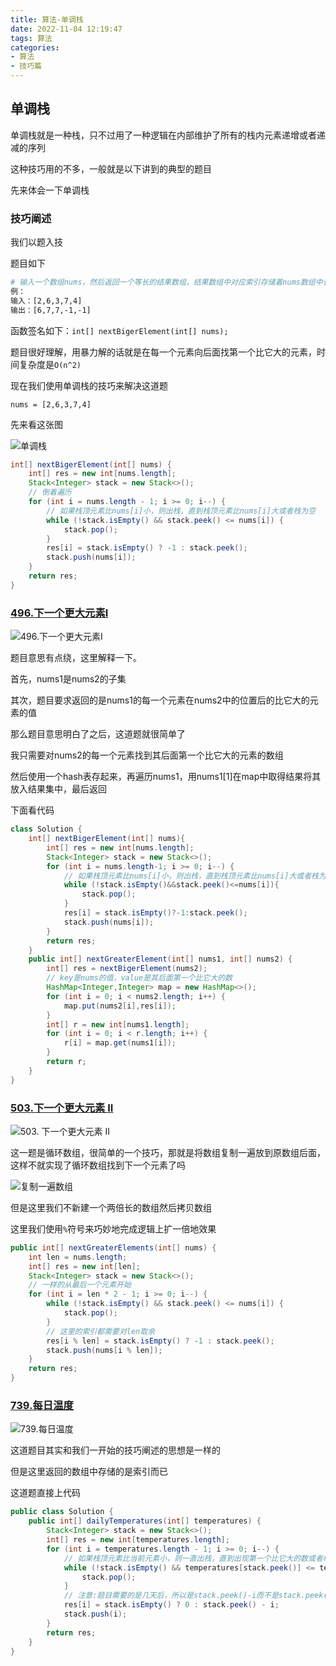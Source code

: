 ```yaml
---
title: 算法-单调栈
date: 2022-11-04 12:19:47
tags: 算法
categories:
- 算法
- 技巧篇
---
```


## 单调栈

单调栈就是一种栈，只不过用了一种逻辑在内部维护了所有的栈内元素递增或者递减的序列

这种技巧用的不多，一般就是以下讲到的典型的题目

先来体会一下单调栈

### 技巧阐述

我们以题入技

题目如下

```bash
# 输入一个数组nums，然后返回一个等长的结果数组，结果数组中对应索引存储着nums数组中该索引后第一个比它大的元素，如果没有更大的元素，就存 -1。
例：
输入：[2,6,3,7,4]
输出：[6,7,7,-1,-1]
```

函数签名如下：`int[] nextBigerElement(int[] nums);`

题目很好理解，用暴力解的话就是在每一个元素向后面找第一个比它大的元素，时间复杂度是`O(n^2)`

现在我们使用单调栈的技巧来解决这道题

`nums = [2,6,3,7,4]`

先来看这张图

![单调栈](算法-单调栈/image-20221104123734169.png)

```java
int[] nextBigerElement(int[] nums) {
    int[] res = new int[nums.length];
    Stack<Integer> stack = new Stack<>();
    // 倒着遍历
    for (int i = nums.length - 1; i >= 0; i--) {
        // 如果栈顶元素比nums[i]小，则出栈，直到栈顶元素比nums[i]大或者栈为空
        while (!stack.isEmpty() && stack.peek() <= nums[i]) {
            stack.pop();
        }
        res[i] = stack.isEmpty() ? -1 : stack.peek();
        stack.push(nums[i]);
    }
    return res;
}
```

### [496.下一个更大元素Ⅰ](https://leetcode.cn/problems/next-greater-element-i/)

![496.下一个更大元素Ⅰ](算法-单调栈/image-20221104122354999.png)

题目意思有点绕，这里解释一下。

首先，nums1是nums2的子集

其次，题目要求返回的是nums1的每一个元素在nums2中的位置后的比它大的元素的值

那么题目意思明白了之后，这道题就很简单了

我只需要对nums2的每一个元素找到其后面第一个比它大的元素的数组

然后使用一个hash表存起来，再遍历nums1，用nums1[1]在map中取得结果将其放入结果集中，最后返回

下面看代码

```java
class Solution {
    int[] nextBigerElement(int[] nums){
        int[] res = new int[nums.length];
        Stack<Integer> stack = new Stack<>();
        for (int i = nums.length-1; i >= 0; i--) {
            // 如果栈顶元素比nums[i]小，则出栈，直到栈顶元素比nums[i]大或者栈为空
            while (!stack.isEmpty()&&stack.peek()<=nums[i]){
                stack.pop();
            }
            res[i] = stack.isEmpty()?-1:stack.peek();
            stack.push(nums[i]);
        }
        return res;
    }
    public int[] nextGreaterElement(int[] nums1, int[] nums2) {
        int[] res = nextBigerElement(nums2);
        // key是nums的值，value是其后面第一个比它大的数
        HashMap<Integer,Integer> map = new HashMap<>();
        for (int i = 0; i < nums2.length; i++) {
            map.put(nums2[i],res[i]);
        }
        int[] r = new int[nums1.length];
        for (int i = 0; i < r.length; i++) {
            r[i] = map.get(nums1[i]);
        }
        return r;
    }
}
```

### [503.下一个更大元素 II](https://leetcode.cn/problems/next-greater-element-ii/)

![503. 下一个更大元素 II](算法-单调栈/image-20221104133204392.png)

这一题是循环数组，很简单的一个技巧，那就是将数组复制一遍放到原数组后面，这样不就实现了循环数组找到下一个元素了吗

![复制一遍数组](算法-单调栈/image-20221104191920728.png)

但是这里我们不新建一个两倍长的数组然后拷贝数组

这里我们使用`%`符号来巧妙地完成逻辑上扩一倍地效果

```java
public int[] nextGreaterElements(int[] nums) {
    int len = nums.length;
    int[] res = new int[len];
    Stack<Integer> stack = new Stack<>();
    // 一样的从最后一个元素开始
    for (int i = len * 2 - 1; i >= 0; i--) {
        while (!stack.isEmpty() && stack.peek() <= nums[i]) {
            stack.pop();
        }
        // 这里的索引都需要对len取余
        res[i % len] = stack.isEmpty() ? -1 : stack.peek();
        stack.push(nums[i % len]);
    }
    return res;
}
```

### [739.每日温度](https://leetcode.cn/problems/daily-temperatures/)

![739.每日温度](算法-单调栈/image-20221105092453638.png)

这道题目其实和我们一开始的技巧阐述的思想是一样的

但是这里返回的数组中存储的是索引而已

这道题直接上代码

```java
public class Solution {
    public int[] dailyTemperatures(int[] temperatures) {
        Stack<Integer> stack = new Stack<>();
        int[] res = new int[temperatures.length];
        for (int i = temperatures.length - 1; i >= 0; i--) {
            // 如果栈顶元素比当前元素小，则一直出栈，直到出现第一个比它大的数或者栈空
            while (!stack.isEmpty() && temperatures[stack.peek()] <= temperatures[i]) {
                stack.pop();
            }
            // 注意:题目需要的是几天后，所以是stack.peek()-i而不是stack.peek();
            res[i] = stack.isEmpty() ? 0 : stack.peek() - i;
            stack.push(i);
        }
        return res;
    }
}
```





















